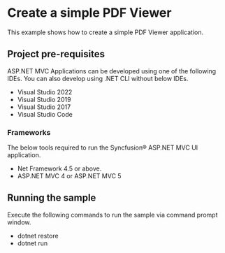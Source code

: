 # Create a simple PDF Viewer
This example shows how to create a simple PDF Viewer application.

## Project pre-requisites
ASP.NET MVC Applications can be developed using one of the following IDEs. You can also develop using .NET CLI without below IDEs.

* Visual Studio 2022
* Visual Studio 2019
* Visual Studio 2017
* Visual Studio Code

### Frameworks
The below tools required to run the Syncfusion&reg; ASP.NET MVC UI application.

* Net Framework 4.5 or above.
* ASP.NET MVC 4 or ASP.NET MVC 5

## Running the sample
Execute the following commands to run the sample via command prompt window.

* dotnet restore
* dotnet run

